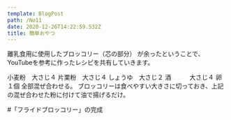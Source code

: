 ```yaml
---
template: BlogPost
path: /No11
date: 2020-12-26T14:22:59.532Z
title: 簡単おやつ
---
```

離乳食用に使用したブロッコリー（芯の部分）
が余ったということで、YouTubeを参考に作ったレシピを共有していきます。

小麦粉　大さじ４
片栗粉　大さじ４
しょうゆ　大さじ２
酒　　　大さじ４
卵　　　　　１個
全部混ぜ合わせる。
ブロッコリーは食べやすい大きさに切っておき、上記の混ぜ合わせた粉に付けて油で揚げるだけ。

#「フライドブロッコリー」の完成
